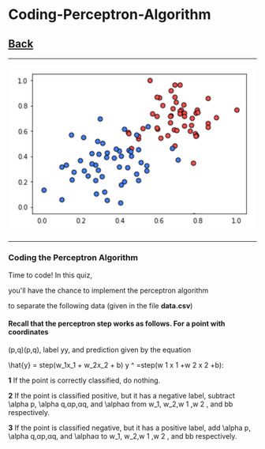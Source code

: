 # Coding-Perceptron-Algorithm

## [Back](../README.md)

---

![points](../img/points.png)

---

### Coding the Perceptron Algorithm

Time to code! In this quiz,

you'll have the chance to implement the perceptron algorithm

to separate the following data (given in the file __data.csv__)

#### Recall that the perceptron step works as follows. For a point with coordinates

(p,q)(p,q), label yy, and prediction given by the equation

\hat{y} = step(w_1x_1 + w_2x_2 + b) y ^ =step(w 1 x 1 +w 2 x 2 +b):

__1__ If the point is correctly classified, do nothing.

__2__ If the point is classified positive, but it has a negative label, subtract \alpha p, \alpha q,αp,αq, and \alphaα from w_1, w_2,w 1 ,w 2 , and bb respectively.

__3__ If the point is classified negative, but it has a positive label, add \alpha p, \alpha q,αp,αq, and \alphaα to w_1, w_2,w 1 ,w 2 , and bb respectively.
